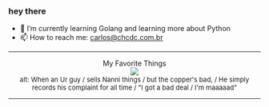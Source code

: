### hey there 

- :seedling: I’m currently learning Golang and learning more about Python
- :mailbox: How to reach me: carlos@chcdc.com.br


---


<!-- xkcd -->
<p align="center">My Favorite Things</br><img src=https://imgs.xkcd.com/comics/my_favorite_things.png></br><font size =2>alt: When an Ur guy / sells Nanni things / but the copper's bad, / He simply records his complaint for all time / "I got a bad deal / I'm maaaaad"</br></font></p></table></p> 


<!-- xkcd -->
---
